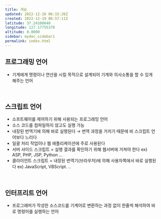 ```yaml
---
title: 개요
updated: 2022-12-26 06:15:26Z
created: 2022-12-19 06:57:11Z
latitude: 37.24108640
longitude: 127.17755370
altitude: 0.0000
sidebar: mydoc_sidebar1
permalink: index.html
---
```


## 프로그래밍 언어
- 기계에게 명령이나 연산을 시킬 목적으로 설계되어 기계와 의사소통을 할 수 있게 해주는 언어
<br>

## 스크립트 언어
- 소프트웨어를 제어하기 위해 사용되는 프로그래밍 언어
- 소스 코드를 컴파일하지 않고도 실행 가능
- 내장된 번역기에 의해 바로 실행된다
  → 번역 과정을 거치기 때문에 비 스크립트 언어보다 느리다
- 일괄 처리 작업이나 웹 애플리케이션에 주로 사용된다
- 서버 사이드 스크립트 = 실행 결과를 확인하기 위해 웹서버에 거쳐야 한다
  ex) ASP, PHP, JSP, Python ...
- 클라이언트 스크립트 = 내장된 번역기(브라우저)에 의해 사용자쪽에서 바로 실행된다
  ex) JavaScript, VBScript. ..
<br>

## 인터프리트 언어
- 프로그래머가 작성한 소스코드를 기계어로 변환하는 과정 없이 한줄씩 해석하여 바로 명령어를 실행하는 언어
